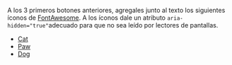 A los 3 primeros botones anteriores, agregales junto al texto los siguientes íconos de [FontAwesome](https://fontawesome.com/icons?d=gallery). 
A los íconos dale un atributo `aria-hidden="true"`adecuado para que no sea leído por lectores de pantallas.
 
  - [Cat](https://fontawesome.com/icons/cat?style=solid)
  - [Paw](https://fontawesome.com/icons/paw?style=solid)
  - [Dog](https://fontawesome.com/icons/dog?style=solid)